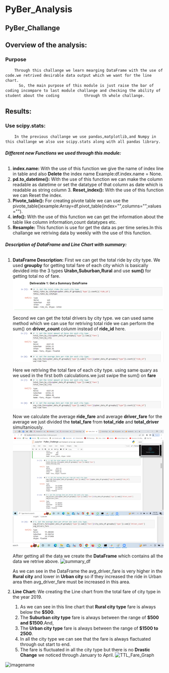 # PyBer_Analysis

  ## PyBer_Challange

## **Overview of the analysis:**

  ### **Purpose**
        Through this challange we learn mearging DataFrame with the use of code.we retrived desirable data output which we want for the line chart.
          So, the main purpose of this module is just raise the bar of coding incompare to last module challange and checking the ability of student about the coding           through th whole challange.
          
  ## **Results:**
  
  ### **Use scipy.stats:**
        In the previous challange we use pandas,matplotlib,and Numpy in this challange we also use scipy.stats along with all pandas library. 
        
  ###### **Different new Functions we used through this module:**
  
  1. **index.name:**
         With the use of this function we give the name of index line in table and also **Delete** the index name Example:df.index.name = None.
  2. **pd.to_datetime():**
         With the use of this function we can make the column readable as datetime or set the datatype of that column as date which is readable as string column         3. **Reset_index():**
         With the use of this function we can Reset the index.
  4. **Pivote_table():**                                                                                                                                                        For creating pivote table we can use the pivote_table()example:Array=df.pivot_table(index="",columns="",values="").
  5.  **info():**                                                                                                                                                                With the use of this function we can get the information about the table like column information,count datatypes etc.
  6.  **Resample:**                                                                                                                                                              This function is use for get the data as per time series.In this challange we retriving data by weekly with the use of this function.
  
   ###### **Description of DataFrame and Line Chart with summary:**
   
  1. **DataFrame Description:**
        First we can get the total ride by city type.
        We used **groupby** for getting total fare of each city which is basically devided into the 3 types **Urabn,Suburban,Rural** and use **sum()** for getting             total no of fare.
        ![total_ride](analysis/total_ride.png)
        
        Second we can get the total drivers by city type.
        we can used same method which we can use for retriving total ride we can perform the sum() on **driver_count** colunm instead of **ride_id** here.
        ![total_drivers](analysis/total_drivers.png)
        
        Here we retriving the total fare of each city type.
        using same quary as we used in the first both calculations.we just swipe the sum() on **fare**
        ![total_fare](analysis/total_fare.png)
        
        Now we calculate the average **ride_fare** and average **driver_fare** for the average we just divided the **total_fare** from **total_ride** and 
        **total_driver** simultaniously.
        ![avg_ride_fare](analysis/avg_ride_fare.png)
        ![avg_driver_fare](analysis/avg_driver_fare.png)
        
        After getting all the data we create the **DataFrame** which contains all the data we retrive above.
        ![summary_df](link)
        
        As we can see in the DataFrame the avg_driver_fare is very higher in the **Rural city** and lower in **Urban city** so if they increased the ride in Urban area 
        then avg_driver_fare must be increased in this area.
        
   2. **Line Chart:**
        We creating the Line chart from the total fare of city type in the year 2019.
        1. As we can see in this line chart that **Rural city type** fare is always below the **$500**.
        2. The **Suburban city type** fare is always between the range of **$500 and $1500**.And,
        3. The **Urban city type** fare is always between the range of **$1500 to 2500**.
        4. In all the city type we can see that the fare is always flactuated through out start to end.
        5. The fare is fluctuated in all the city type but there is no **Drastic Change** we noticed through January to April.
       ![TTL_Fare_Graph](link)       
        
        

        
        
  
 
   
   
   ![imagename](link)
        
   
        
  
